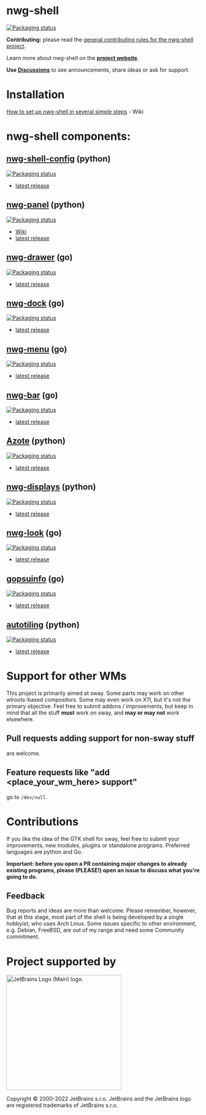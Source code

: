 # nwg-shell

[![Packaging status](https://repology.org/badge/vertical-allrepos/nwg-shell.svg)](https://repology.org/project/nwg-shell/versions)

**Contributing:** please read the [general contributing rules for the nwg-shell project](https://nwg-piotr.github.io/nwg-shell/contribution).

Learn more about nwg-shell on the [**project website**](https://nwg-piotr.github.io/nwg-shell).

**Use [Discussions](https://github.com/nwg-piotr/nwg-shell/discussions)** to see announcements, share ideas or ask for support.

# Installation

[How to set up nwg-shell in several simple steps](https://github.com/nwg-piotr/nwg-shell/wiki) - Wiki

# nwg-shell components:

## [nwg-shell-config](https://github.com/nwg-piotr/nwg-shell-config) (python)

[![Packaging status](https://repology.org/badge/vertical-allrepos/nwg-shell-config.svg)](https://repology.org/project/nwg-shell-config/versions)

- [latest release](https://github.com/nwg-piotr/nwg-shell/releases/latest)

## [nwg-panel](https://github.com/nwg-piotr/nwg-panel) (python)

[![Packaging status](https://repology.org/badge/vertical-allrepos/nwg-panel.svg)](https://repology.org/project/nwg-panel/versions)

- [Wiki](https://github.com/nwg-piotr/nwg-panel/wiki)
- [latest release](https://github.com/nwg-piotr/nwg-panel/releases/latest)

## [nwg-drawer](https://github.com/nwg-piotr/nwg-drawer) (go)

[![Packaging status](https://repology.org/badge/vertical-allrepos/nwg-drawer.svg)](https://repology.org/project/nwg-drawer/versions)

- [latest release](https://github.com/nwg-piotr/nwg-drawer/releases/latest)

## [nwg-dock](https://github.com/nwg-piotr/nwg-dock) (go)

[![Packaging status](https://repology.org/badge/vertical-allrepos/nwg-dock.svg)](https://repology.org/project/nwg-dock/versions)

- [latest release](https://github.com/nwg-piotr/nwg-dock/releases/latest)

## [nwg-menu](https://github.com/nwg-piotr/nwg-menu) (go)

[![Packaging status](https://repology.org/badge/vertical-allrepos/nwg-menu.svg)](https://repology.org/project/nwg-menu/versions)

- [latest release](https://github.com/nwg-piotr/nwg-menu/releases/latest)

## [nwg-bar](https://github.com/nwg-piotr/nwg-bar) (go)

[![Packaging status](https://repology.org/badge/vertical-allrepos/nwg-bar.svg)](https://repology.org/project/nwg-bar/versions)

- [latest release](https://github.com/nwg-piotr/nwg-bar/releases/latest)

## [Azote](https://github.com/nwg-piotr/azote) (python)

[![Packaging status](https://repology.org/badge/vertical-allrepos/azote.svg)](https://repology.org/project/azote/versions)

- [latest release](https://github.com/nwg-piotr/azote/releases/latest)

## [nwg-displays](https://github.com/nwg-piotr/nwg-displays) (python)

[![Packaging status](https://repology.org/badge/vertical-allrepos/nwg-displays.svg)](https://repology.org/project/nwg-displays/versions)

- [latest release](https://github.com/nwg-piotr/nwg-displays/releases/latest)

## [nwg-look](https://github.com/nwg-piotr/nwg-look) (go)

[![Packaging status](https://repology.org/badge/vertical-allrepos/nwg-look.svg)](https://repology.org/project/nwg-look/versions)

- [latest release](https://github.com/nwg-piotr/nwg-look/releases/latest)

## [gopsuinfo](https://github.com/nwg-piotr/gopsuinfo) (go)

[![Packaging status](https://repology.org/badge/vertical-allrepos/gopsuinfo.svg)](https://repology.org/project/gopsuinfo/versions)

- [latest release](https://github.com/nwg-piotr/gopsuinfo/releases/latest)

## [autotiling](https://github.com/nwg-piotr/autotiling) (python)

[![Packaging status](https://repology.org/badge/vertical-allrepos/autotiling.svg)](https://repology.org/project/autotiling/versions)

- [latest release](https://github.com/nwg-piotr/autotiling/releases/latest)

# Support for other WMs

This project is primarily aimed at sway. Some parts may work on other wlroots-based compositors. Some may even work on X11, but it's not the primary objective. Feel free to submit addons / improvements, but keep in mind that all the stuff **must** work on sway, and **may or may not** work elsewhere.

## Pull requests adding support for non-sway stuff 

are welcome.

## Feature requests like "add <place_your_wm_here> support"

go to `/dev/null`.

# Contributions

If you like the idea of the GTK shell for sway, feel free to submit your improvements, new modules, plugins or standalone programs. Preferred languages are python and Go.

**Important: before you open a PR containing major changes to already existing programs, please (PLEASE!) open an issue to discuss what you're going to do.**

## Feedback

Bug reports and ideas are more than welcome. Please remember, however, that at this stage, most part of the shell is being developed by a single hobbyist, 
who uses Arch Linux. Some issues specific to other environment, e.g. Debian, FreeBSD, are out of my range and need some Community commitment.

# Project supported by

<a href="https://jb.gg/OpenSourceSupport"><img width="300" src="https://resources.jetbrains.com/storage/products/company/brand/logos/jb_beam.png" alt="JetBrains Logo (Main) logo."></a>

Copyright © 2000-2022 JetBrains s.r.o. JetBrains and the JetBrains logo are registered trademarks of JetBrains s.r.o.
